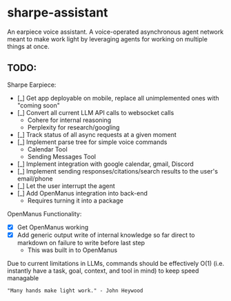 # sharpe-assistant
An earpiece voice assistant. A voice-operated asynchronous agent network meant to make work light by leveraging agents for working on multiple things at once.

## TODO:

Sharpe Earpiece:
- [_] Get app deployable on mobile, replace all unimplemented ones with "coming soon"
- [_] Convert all current LLM API calls to websocket calls
    - Cohere for internal reasoning
    - Perplexity for research/googling 
- [_] Track status of all async requests at a given moment
- [_] Implement parse tree for simple voice commands
    - Calendar Tool
    - Sending Messages Tool
- [_] Implement integration with google calendar, gmail, Discord
- [_] Implement sending responses/citations/search results to the user's email/phone 
- [_] Let the user interrupt the agent
- [_] Add OpenManus integration into back-end
    - Requires turning it into a package    

OpenManus Functionality:
- [X] Get OpenManus working 
- [X] Add generic output write of internal knowledge so far direct to markdown on failure to write before last step 
    - This was built in to OpenManus 

Due to current limitations in LLMs, commands should be effectively O(1) (i.e. instantly have a task, goal, context, and tool in mind) to keep speed managable

```"Many hands make light work." - John Heywood```
